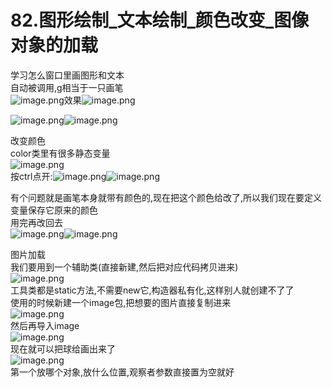 # 82.图形绘制_文本绘制_颜色改变_图像对象的加载

学习怎么窗口里画图形和文本<br />自动被调用,g相当于一只画笔<br />![image.png](https://cdn.nlark.com/yuque/0/2019/png/349894/1559527635263-7fa787e8-3a29-4493-9ca6-ceeb399ce3ce.png#align=left&display=inline&height=62&name=image.png&originHeight=62&originWidth=346&size=21024&status=done&width=346)效果![image.png](https://cdn.nlark.com/yuque/0/2019/png/349894/1559527651578-294bd901-d39c-4a27-95d5-fe39f2a07907.png#align=left&display=inline&height=205&name=image.png&originHeight=205&originWidth=217&size=14596&status=done&width=217)

![image.png](https://cdn.nlark.com/yuque/0/2019/png/349894/1559527849471-621fe9b4-99e0-4325-a4f4-f427ab005564.png#align=left&display=inline&height=110&name=image.png&originHeight=110&originWidth=318&size=37207&status=done&width=318)![image.png](https://cdn.nlark.com/yuque/0/2019/png/349894/1559527860710-47fd0164-c1ec-4f54-a5a1-b6c8c0a8bea9.png#align=left&display=inline&height=142&name=image.png&originHeight=142&originWidth=172&size=10163&status=done&width=172)

改变颜色<br />color类里有很多静态变量<br />![image.png](https://cdn.nlark.com/yuque/0/2019/png/349894/1559527900213-df4e5f49-4e4e-468d-8376-e52be71449e6.png#align=left&display=inline&height=124&name=image.png&originHeight=124&originWidth=238&size=40106&status=done&width=238)<br />按ctrl点开:![image.png](https://cdn.nlark.com/yuque/0/2019/png/349894/1559527925073-8c07c08f-cabb-46e4-a9b6-39e5489cf646.png#align=left&display=inline&height=139&name=image.png&originHeight=179&originWidth=315&size=51881&status=done&width=244)![image.png](https://cdn.nlark.com/yuque/0/2019/png/349894/1559527945002-54001101-a63f-49d0-b156-00b5b8987d59.png#align=left&display=inline&height=125&name=image.png&originHeight=147&originWidth=313&size=46529&status=done&width=267)

有个问题就是画笔本身就带有颜色的,现在把这个颜色给改了,所以我们现在要定义变量保存它原来的颜色<br />用完再改回去<br />![image.png](https://cdn.nlark.com/yuque/0/2019/png/349894/1559528088076-0a066037-8d3c-45e4-899b-9583c53462c7.png#align=left&display=inline&height=149&name=image.png&originHeight=149&originWidth=221&size=37314&status=done&width=221)![image.png](https://cdn.nlark.com/yuque/0/2019/png/349894/1559528238402-cf1c7348-127e-4f0b-a8bd-a8e09f89bdc3.png#align=left&display=inline&height=180&name=image.png&originHeight=180&originWidth=353&size=60580&status=done&width=353)

图片加载<br />我们要用到一个辅助类(直接新建,然后把对应代码拷贝进来)<br />![image.png](https://cdn.nlark.com/yuque/0/2019/png/349894/1559528363513-ac4a7803-d518-4c71-9be1-ce4d8b592b89.png#align=left&display=inline&height=481&name=image.png&originHeight=481&originWidth=567&size=222081&status=done&width=567)<br />工具类都是static方法,不需要new它,构造器私有化,这样别人就创建不了了<br />使用的时候新建一个image包,把想要的图片直接复制进来<br />![image.png](https://cdn.nlark.com/yuque/0/2019/png/349894/1559528594227-831b9b8e-4cce-429f-94ae-7ed018c4b767.png#align=left&display=inline&height=260&name=image.png&originHeight=260&originWidth=736&size=158116&status=done&width=736)<br />然后再导入image<br />![image.png](https://cdn.nlark.com/yuque/0/2019/png/349894/1559528668046-3a2d5c7b-61ac-41e8-966d-2f431cff032a.png#align=left&display=inline&height=55&name=image.png&originHeight=55&originWidth=356&size=28227&status=done&width=356)<br />现在就可以把球给画出来了<br />![image.png](https://cdn.nlark.com/yuque/0/2019/png/349894/1559528717585-d19d47e6-5f2d-4dfc-807e-4bc2719bd7b9.png#align=left&display=inline&height=22&name=image.png&originHeight=22&originWidth=173&size=6259&status=done&width=173)<br />第一个放哪个对象,放什么位置,观察者参数直接置为空就好
